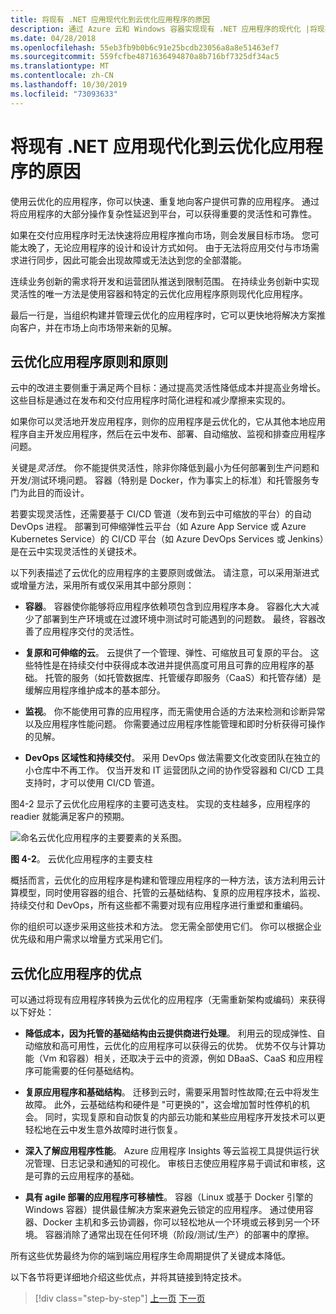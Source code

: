 ```yaml
---
title: 将现有 .NET 应用现代化到云优化应用程序的原因
description: 通过 Azure 云和 Windows 容器实现现有 .NET 应用程序的现代化 |将现有 .NET 应用现代化到云优化应用程序的原因
ms.date: 04/28/2018
ms.openlocfilehash: 55eb3fb9b0b6c91e25bcdb23056a8a8e51463ef7
ms.sourcegitcommit: 559fcfbe4871636494870a8b716bf7325df34ac5
ms.translationtype: MT
ms.contentlocale: zh-CN
ms.lasthandoff: 10/30/2019
ms.locfileid: "73093633"
---
```

# <a name="reasons-to-modernize-existing-net-apps-to-cloud-optimized-applications"></a>将现有 .NET 应用现代化到云优化应用程序的原因

使用云优化的应用程序，你可以快速、重复地向客户提供可靠的应用程序。 通过将应用程序的大部分操作复杂性延迟到平台，可以获得重要的灵活性和可靠性。

如果在交付应用程序时无法快速将应用程序推向市场，则会发展目标市场。 您可能太晚了，无论应用程序的设计和设计方式如何。 由于无法将应用交付与市场需求进行同步，因此可能会出现故障或无法达到您的全部潜能。

连续业务创新的需求将开发和运营团队推送到限制范围。 在持续业务创新中实现灵活性的唯一方法是使用容器和特定的云优化应用程序原则现代化应用程序。

最后一行是，当组织构建并管理云优化的应用程序时，它可以更快地将解决方案推向客户，并在市场上向市场带来新的见解。

## <a name="cloud-optimized-application-principles-and-tenets"></a>云优化应用程序原则和原则

云中的改进主要侧重于满足两个目标：通过提高灵活性降低成本并提高业务增长。 这些目标是通过在发布和交付应用程序时简化进程和减少摩擦来实现的。

如果你可以灵活地开发应用程序，则你的应用程序是云优化的，它从其他本地应用程序自主开发应用程序，然后在云中发布、部署、自动缩放、监视和排查应用程序问题。

关键是*灵活性*。 你不能提供灵活性，除非你降低到最小为任何部署到生产问题和开发/测试环境问题。 容器（特别是 Docker，作为事实上的标准）和托管服务专门为此目的而设计。

若要实现灵活性，还需要基于 CI/CD 管道（发布到云中可缩放的平台）的自动 DevOps 进程。 部署到可伸缩弹性云平台（如 Azure App Service 或 Azure Kubernetes Service）的 CI/CD 平台（如 Azure DevOps Services 或 Jenkins）是在云中实现灵活性的关键技术。

以下列表描述了云优化的应用程序的主要原则或做法。 请注意，可以采用渐进式或增量方法，采用所有或仅采用其中部分原则：

- **容器**。 容器使你能够将应用程序依赖项包含到应用程序本身。 容器化大大减少了部署到生产环境或在过渡环境中测试时可能遇到的问题数。 最终，容器改善了应用程序交付的灵活性。

- **复原和可伸缩的云**。 云提供了一个管理、弹性、可缩放且可复原的平台。 这些特性是在持续交付中获得成本改进并提供高度可用且可靠的应用程序的基础。 托管的服务（如托管数据库、托管缓存即服务（CaaS）和托管存储）是缓解应用程序维护成本的基本部分。

- **监视**。 你不能使用可靠的应用程序，而无需使用合适的方法来检测和诊断异常以及应用程序性能问题。 你需要通过应用程序性能管理和即时分析获得可操作的见解。

- **DevOps 区域性和持续交付**。 采用 DevOps 做法需要文化改变团队在独立的小仓库中不再工作。 仅当开发和 IT 运营团队之间的协作受容器和 CI/CD 工具支持时，才可以使用 CI/CD 管道。

图4-2 显示了云优化应用程序的主要可选支柱。 实现的支柱越多，应用程序的 readier 就能满足客户的预期。

![命名云优化应用程序的主要要素的关系图。](./media/main-pillars-cloud-optimized-application.png)

**图 4-2**。 云优化应用程序的主要支柱

概括而言，云优化的应用程序是构建和管理应用程序的一种方法，该方法利用云计算模型，同时使用容器的组合、托管的云基础结构、复原的应用程序技术，监视、持续交付和 DevOps，所有这些都不需要对现有应用程序进行重塑和重编码。

你的组织可以逐步采用这些技术和方法。 您无需全部使用它们。 你可以根据企业优先级和用户需求以增量方式采用它们。

## <a name="benefits-of-a-cloud-optimized-application"></a>云优化应用程序的优点

可以通过将现有应用程序转换为云优化的应用程序（无需重新架构或编码）来获得以下好处：

- **降低成本，因为托管的基础结构由云提供商进行处理**。 利用云的现成弹性、自动缩放和高可用性，云优化的应用程序可以获得云的优势。 优势不仅与计算功能（Vm 和容器）相关，还取决于云中的资源，例如 DBaaS、CaaS 和应用程序可能需要的任何基础结构。

- **复原应用程序和基础结构**。 迁移到云时，需要采用暂时性故障;在云中将发生故障。 此外，云基础结构和硬件是 "可更换的"，这会增加暂时性停机的机会。 同时，实现复原和自动恢复的内部云功能和某些应用程序开发技术可以更轻松地在云中发生意外故障时进行恢复。

- **深入了解应用程序性能**。 Azure 应用程序 Insights 等云监视工具提供运行状况管理、日志记录和通知的可视化。 审核日志使应用程序易于调试和审核，这是可靠的云应用程序的基础。

- **具有 agile 部署的应用程序可移植性**。 容器（Linux 或基于 Docker 引擎的 Windows 容器）提供最佳解决方案来避免云锁定的应用程序。 通过使用容器、Docker 主机和多云协调器，你可以轻松地从一个环境或云移到另一个环境。 容器消除了通常出现在任何环境（阶段/测试/生产）的部署中的摩擦。

所有这些优势最终为你的端到端应用程序生命周期提供了关键成本降低。

以下各节将更详细地介绍这些优点，并将其链接到特定技术。

>[!div class="step-by-step"]
>[上一页](index.md)
>[下一页](microsoft-technologies-in-cloud-optimized-applications.md)
